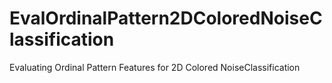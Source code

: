# EvalOrdinalPattern2DColoredNoiseClassification
Evaluating Ordinal Pattern Features for 2D Colored NoiseClassification
